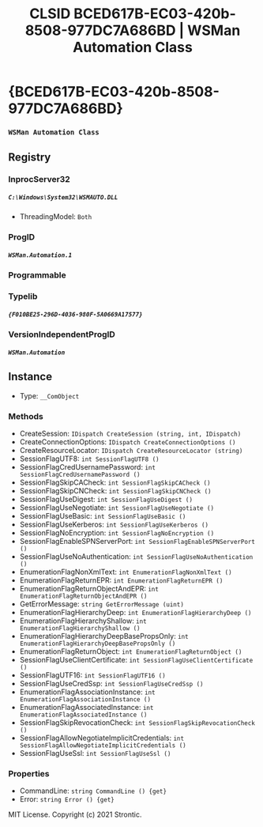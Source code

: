 ﻿---
title: "CLSID BCED617B-EC03-420b-8508-977DC7A686BD | WSMan Automation Class"
excerpt: What is COM-Object CLSID BCED617B-EC03-420b-8508-977DC7A686BD?
---

# {BCED617B-EC03-420b-8508-977DC7A686BD}

### `WSMan Automation Class`

## Registry


### InprocServer32

##### `C:\Windows\System32\WSMAUTO.DLL`
* ThreadingModel: `Both`

### ProgID

##### `WSMan.Automation.1`

### Programmable


### Typelib

##### `{F010BE25-296D-4036-980F-5A0669A17577}`

### VersionIndependentProgID

##### `WSMan.Automation`

## Instance

* Type: `__ComObject`

### Methods

* CreateSession: `IDispatch CreateSession (string, int, IDispatch)`
* CreateConnectionOptions: `IDispatch CreateConnectionOptions ()`
* CreateResourceLocator: `IDispatch CreateResourceLocator (string)`
* SessionFlagUTF8: `int SessionFlagUTF8 ()`
* SessionFlagCredUsernamePassword: `int SessionFlagCredUsernamePassword ()`
* SessionFlagSkipCACheck: `int SessionFlagSkipCACheck ()`
* SessionFlagSkipCNCheck: `int SessionFlagSkipCNCheck ()`
* SessionFlagUseDigest: `int SessionFlagUseDigest ()`
* SessionFlagUseNegotiate: `int SessionFlagUseNegotiate ()`
* SessionFlagUseBasic: `int SessionFlagUseBasic ()`
* SessionFlagUseKerberos: `int SessionFlagUseKerberos ()`
* SessionFlagNoEncryption: `int SessionFlagNoEncryption ()`
* SessionFlagEnableSPNServerPort: `int SessionFlagEnableSPNServerPort ()`
* SessionFlagUseNoAuthentication: `int SessionFlagUseNoAuthentication ()`
* EnumerationFlagNonXmlText: `int EnumerationFlagNonXmlText ()`
* EnumerationFlagReturnEPR: `int EnumerationFlagReturnEPR ()`
* EnumerationFlagReturnObjectAndEPR: `int EnumerationFlagReturnObjectAndEPR ()`
* GetErrorMessage: `string GetErrorMessage (uint)`
* EnumerationFlagHierarchyDeep: `int EnumerationFlagHierarchyDeep ()`
* EnumerationFlagHierarchyShallow: `int EnumerationFlagHierarchyShallow ()`
* EnumerationFlagHierarchyDeepBasePropsOnly: `int EnumerationFlagHierarchyDeepBasePropsOnly ()`
* EnumerationFlagReturnObject: `int EnumerationFlagReturnObject ()`
* SessionFlagUseClientCertificate: `int SessionFlagUseClientCertificate ()`
* SessionFlagUTF16: `int SessionFlagUTF16 ()`
* SessionFlagUseCredSsp: `int SessionFlagUseCredSsp ()`
* EnumerationFlagAssociationInstance: `int EnumerationFlagAssociationInstance ()`
* EnumerationFlagAssociatedInstance: `int EnumerationFlagAssociatedInstance ()`
* SessionFlagSkipRevocationCheck: `int SessionFlagSkipRevocationCheck ()`
* SessionFlagAllowNegotiateImplicitCredentials: `int SessionFlagAllowNegotiateImplicitCredentials ()`
* SessionFlagUseSsl: `int SessionFlagUseSsl ()`

### Properties

* CommandLine: `string CommandLine () {get} `
* Error: `string Error () {get} `

MIT License. Copyright (c) 2021 Strontic.


